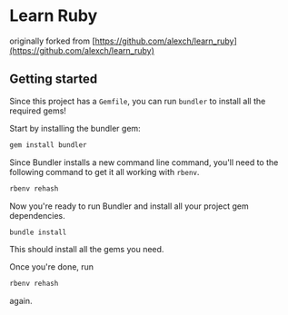 # Learn Ruby

originally forked from [https://github.com/alexch/learn_ruby](https://github.com/alexch/learn_ruby)

## Getting started

Since this project has a `Gemfile`, you can run `bundler` to install all the required gems!


Start by installing the bundler gem:

```bash
gem install bundler
```

Since Bundler installs a new command line command, you'll need to the following command to get it all working with `rbenv`.

```bash
rbenv rehash
```

Now you're ready to run Bundler and install all your project gem dependencies.

```bash
bundle install
```

This should install all the gems you need.

Once you're done, run

```bash
rbenv rehash
```

again.
